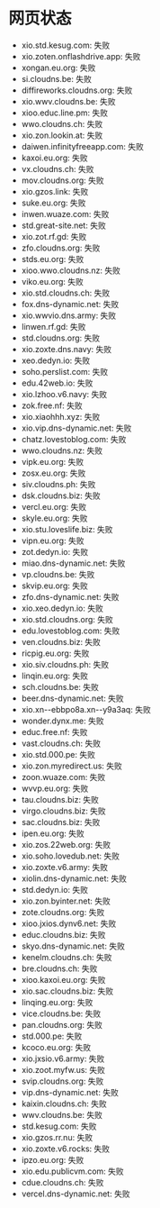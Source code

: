 # 网页状态
- xio.std.kesug.com: 失败
- xio.zoten.onflashdrive.app: 失败
- xongan.eu.org: 失败
- si.cloudns.be: 失败
- diffireworks.cloudns.org: 失败
- xio.wwv.cloudns.be: 失败
- xioo.educ.line.pm: 失败
- wwo.cloudns.ch: 失败
- xio.zon.lookin.at: 失败
- daiwen.infinityfreeapp.com: 失败
- kaxoi.eu.org: 失败
- vx.cloudns.ch: 失败
- mov.cloudns.org: 失败
- xio.gzos.link: 失败
- suke.eu.org: 失败
- inwen.wuaze.com: 失败
- std.great-site.net: 失败
- xio.zot.rf.gd: 失败
- zfo.cloudns.org: 失败
- stds.eu.org: 失败
- xioo.wwo.cloudns.nz: 失败
- viko.eu.org: 失败
- xio.std.cloudns.ch: 失败
- fox.dns-dynamic.net: 失败
- xio.wwvio.dns.army: 失败
- linwen.rf.gd: 失败
- std.cloudns.org: 失败
- xio.zoxte.dns.navy: 失败
- xeo.dedyn.io: 失败
- soho.perslist.com: 失败
- edu.42web.io: 失败
- xio.lzhoo.v6.navy: 失败
- zok.free.nf: 失败
- xio.xiaohhh.xyz: 失败
- xio.vip.dns-dynamic.net: 失败
- chatz.lovestoblog.com: 失败
- wwo.cloudns.nz: 失败
- vipk.eu.org: 失败
- zosx.eu.org: 失败
- siv.cloudns.ph: 失败
- dsk.cloudns.biz: 失败
- vercl.eu.org: 失败
- skyle.eu.org: 失败
- xio.stu.loveslife.biz: 失败
- vipn.eu.org: 失败
- zot.dedyn.io: 失败
- miao.dns-dynamic.net: 失败
- vp.cloudns.be: 失败
- skvip.eu.org: 失败
- zfo.dns-dynamic.net: 失败
- xio.xeo.dedyn.io: 失败
- xio.std.cloudns.org: 失败
- edu.lovestoblog.com: 失败
- ven.cloudns.biz: 失败
- ricpig.eu.org: 失败
- xio.siv.cloudns.ph: 失败
- linqin.eu.org: 失败
- sch.cloudns.be: 失败
- beer.dns-dynamic.net: 失败
- xio.xn--ebbpo8a.xn--y9a3aq: 失败
- wonder.dynx.me: 失败
- educ.free.nf: 失败
- vast.cloudns.ch: 失败
- xio.std.000.pe: 失败
- xio.zon.myredirect.us: 失败
- zoon.wuaze.com: 失败
- wvvp.eu.org: 失败
- tau.cloudns.biz: 失败
- virgo.cloudns.biz: 失败
- sac.cloudns.biz: 失败
- ipen.eu.org: 失败
- xio.zos.22web.org: 失败
- xio.soho.lovedub.net: 失败
- xio.zoxte.v6.army: 失败
- xiolin.dns-dynamic.net: 失败
- std.dedyn.io: 失败
- xio.zon.byinter.net: 失败
- zote.cloudns.org: 失败
- xioo.jxios.dynv6.net: 失败
- educ.cloudns.biz: 失败
- skyo.dns-dynamic.net: 失败
- kenelm.cloudns.ch: 失败
- bre.cloudns.ch: 失败
- xioo.kaxoi.eu.org: 失败
- xio.sac.cloudns.biz: 失败
- linqing.eu.org: 失败
- vice.cloudns.be: 失败
- pan.cloudns.org: 失败
- std.000.pe: 失败
- kcoco.eu.org: 失败
- xio.jxsio.v6.army: 失败
- xio.zoot.myfw.us: 失败
- svip.cloudns.org: 失败
- vip.dns-dynamic.net: 失败
- kaixin.cloudns.ch: 失败
- wwv.cloudns.be: 失败
- std.kesug.com: 失败
- xio.gzos.rr.nu: 失败
- xio.zoxte.v6.rocks: 失败
- ipzo.eu.org: 失败
- xio.edu.publicvm.com: 失败
- cdue.cloudns.ch: 失败
- vercel.dns-dynamic.net: 失败
